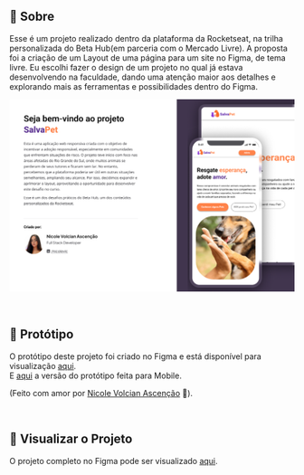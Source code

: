 ## 📖 Sobre

Esse é um projeto realizado dentro da plataforma da Rocketseat, na trilha personalizada do Beta Hub(em parceria com o Mercado Livre). A proposta foi a criação de um Layout de uma página para um site no Figma, de tema livre. Eu escolhi fazer o design de um projeto no qual já estava desenvolvendo na faculdade, dando uma atenção maior aos detalhes e explorando mais as ferramentas e possibilidades dentro do Figma.

<p align="center">  
   <img src="banner.png" alt="Banner do projeto"/> 
</p>

<br/>

## 🎨 Protótipo

O protótipo deste projeto foi criado no Figma e está disponível para visualização [aqui](https://www.figma.com/design/AhSOXjqHpAu3GGksTSF946/Projeto-de-Design-de-Interface---SalvaPet-2.0?node-id=20-15&t=6JUfUFAFlNIBGhdv-1).
<br>
E [aqui](https://www.figma.com/design/AhSOXjqHpAu3GGksTSF946/Projeto-de-Design-de-Interface---SalvaPet-2.0?node-id=20-133&t=6JUfUFAFlNIBGhdv-1) a versão do protótipo feita para Mobile.


(Feito com amor por [Nicole Volcian Ascenção](https://www.linkedin.com/in/nicolevlc/) 💜).

<br/>

## 🚀 Visualizar o Projeto

O projeto completo no Figma pode ser visualizado [aqui](https://www.figma.com/design/AhSOXjqHpAu3GGksTSF946/Projeto-de-Design-de-Interface---SalvaPet-2.0?node-id=20-15&t=6JUfUFAFlNIBGhdv-1).

<br/>
